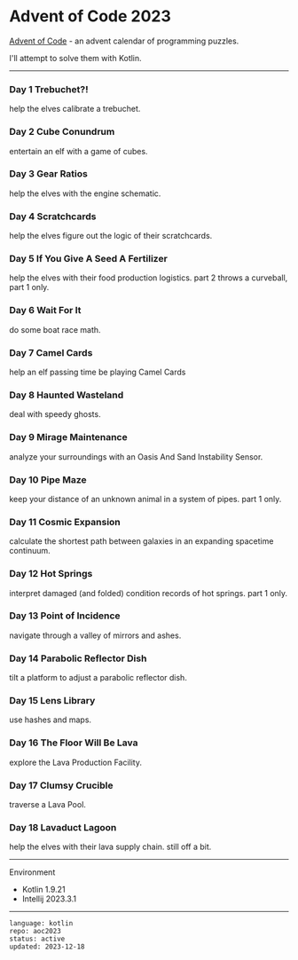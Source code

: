 # Advent of Code 2023

[Advent of Code] - an advent calendar of programming puzzles.

I'll attempt to solve them with Kotlin.

[Advent of Code]:https://adventofcode.com/2023 

---

### Day 1 Trebuchet?!

help the elves calibrate a trebuchet.

### Day 2 Cube Conundrum

entertain an elf with a game of cubes.

### Day 3 Gear Ratios

help the elves with the engine schematic.

### Day 4 Scratchcards

help the elves figure out the logic of their scratchcards.

### Day 5 If You Give A Seed A Fertilizer

help the elves with their food production logistics.
part 2 throws a curveball, part 1 only.

### Day 6 Wait For It

do some boat race math.

### Day 7 Camel Cards

help an elf passing time be playing Camel Cards

### Day 8 Haunted Wasteland

deal with speedy ghosts.

### Day 9 Mirage Maintenance

analyze your surroundings with an Oasis And Sand Instability Sensor.

### Day 10 Pipe Maze

keep your distance of an unknown animal in a system of pipes.
part 1 only.

### Day 11 Cosmic Expansion

calculate the shortest path between galaxies in an expanding spacetime continuum.

### Day 12 Hot Springs

interpret damaged (and folded) condition records of hot springs.
part 1 only.

### Day 13 Point of Incidence

navigate through a valley of mirrors and ashes.

### Day 14 Parabolic Reflector Dish

tilt a platform to adjust a parabolic reflector dish.

### Day 15 Lens Library

use hashes and maps.

### Day 16 The Floor Will Be Lava

explore the Lava Production Facility.

### Day 17 Clumsy Crucible

traverse a Lava Pool.

### Day 18 Lavaduct Lagoon

help the elves with their lava supply chain.
still off a bit.

---

Environment

- Kotlin 1.9.21
- Intellij 2023.3.1

---

```
language: kotlin
repo: aoc2023
status: active
updated: 2023-12-18
```